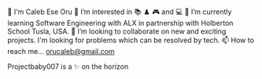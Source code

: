  👋 I'm Caleb Ese Oru
 👀 I’m interested in 📚 ♟️ 🎮 and 💻
 🌱 I’m currently learning Software Engineering with ALX in partnership with Holberton School Tusla, USA.
 💞️ I’m looking to collaborate on new and exciting projects. I'm looking for problems which can be resolved by tech. 
 📫 How to reach me... orucaleb@gmail.com

Projectbaby007 is a ✨ on the horizon
